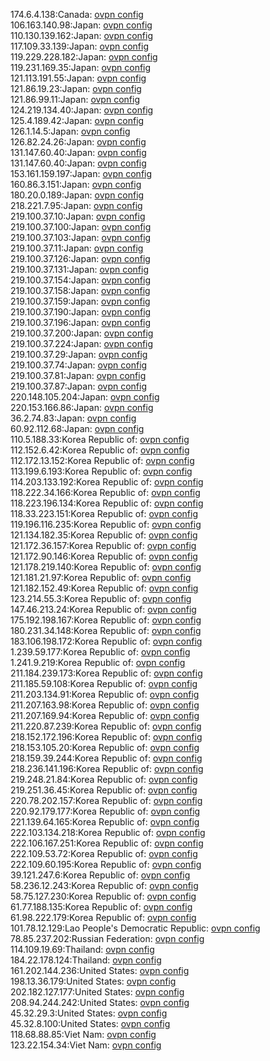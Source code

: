 174.6.4.138:Canada: [ovpn config](vpn/174_6_4_138.ovpn)  
106.163.140.98:Japan: [ovpn config](vpn/106_163_140_98.ovpn)  
110.130.139.162:Japan: [ovpn config](vpn/110_130_139_162.ovpn)  
117.109.33.139:Japan: [ovpn config](vpn/117_109_33_139.ovpn)  
119.229.228.182:Japan: [ovpn config](vpn/119_229_228_182.ovpn)  
119.231.169.35:Japan: [ovpn config](vpn/119_231_169_35.ovpn)  
121.113.191.55:Japan: [ovpn config](vpn/121_113_191_55.ovpn)  
121.86.19.23:Japan: [ovpn config](vpn/121_86_19_23.ovpn)  
121.86.99.11:Japan: [ovpn config](vpn/121_86_99_11.ovpn)  
124.219.134.40:Japan: [ovpn config](vpn/124_219_134_40.ovpn)  
125.4.189.42:Japan: [ovpn config](vpn/125_4_189_42.ovpn)  
126.1.14.5:Japan: [ovpn config](vpn/126_1_14_5.ovpn)  
126.82.24.26:Japan: [ovpn config](vpn/126_82_24_26.ovpn)  
131.147.60.40:Japan: [ovpn config](vpn/131_147_60_40.ovpn)  
131.147.60.40:Japan: [ovpn config](vpn/131_147_60_40.ovpn)  
153.161.159.197:Japan: [ovpn config](vpn/153_161_159_197.ovpn)  
160.86.3.151:Japan: [ovpn config](vpn/160_86_3_151.ovpn)  
180.20.0.189:Japan: [ovpn config](vpn/180_20_0_189.ovpn)  
218.221.7.95:Japan: [ovpn config](vpn/218_221_7_95.ovpn)  
219.100.37.10:Japan: [ovpn config](vpn/219_100_37_10.ovpn)  
219.100.37.100:Japan: [ovpn config](vpn/219_100_37_100.ovpn)  
219.100.37.103:Japan: [ovpn config](vpn/219_100_37_103.ovpn)  
219.100.37.11:Japan: [ovpn config](vpn/219_100_37_11.ovpn)  
219.100.37.126:Japan: [ovpn config](vpn/219_100_37_126.ovpn)  
219.100.37.131:Japan: [ovpn config](vpn/219_100_37_131.ovpn)  
219.100.37.154:Japan: [ovpn config](vpn/219_100_37_154.ovpn)  
219.100.37.158:Japan: [ovpn config](vpn/219_100_37_158.ovpn)  
219.100.37.159:Japan: [ovpn config](vpn/219_100_37_159.ovpn)  
219.100.37.190:Japan: [ovpn config](vpn/219_100_37_190.ovpn)  
219.100.37.196:Japan: [ovpn config](vpn/219_100_37_196.ovpn)  
219.100.37.200:Japan: [ovpn config](vpn/219_100_37_200.ovpn)  
219.100.37.224:Japan: [ovpn config](vpn/219_100_37_224.ovpn)  
219.100.37.29:Japan: [ovpn config](vpn/219_100_37_29.ovpn)  
219.100.37.74:Japan: [ovpn config](vpn/219_100_37_74.ovpn)  
219.100.37.81:Japan: [ovpn config](vpn/219_100_37_81.ovpn)  
219.100.37.87:Japan: [ovpn config](vpn/219_100_37_87.ovpn)  
220.148.105.204:Japan: [ovpn config](vpn/220_148_105_204.ovpn)  
220.153.166.86:Japan: [ovpn config](vpn/220_153_166_86.ovpn)  
36.2.74.83:Japan: [ovpn config](vpn/36_2_74_83.ovpn)  
60.92.112.68:Japan: [ovpn config](vpn/60_92_112_68.ovpn)  
110.5.188.33:Korea Republic of: [ovpn config](vpn/110_5_188_33.ovpn)  
112.152.6.42:Korea Republic of: [ovpn config](vpn/112_152_6_42.ovpn)  
112.172.13.152:Korea Republic of: [ovpn config](vpn/112_172_13_152.ovpn)  
113.199.6.193:Korea Republic of: [ovpn config](vpn/113_199_6_193.ovpn)  
114.203.133.192:Korea Republic of: [ovpn config](vpn/114_203_133_192.ovpn)  
118.222.34.166:Korea Republic of: [ovpn config](vpn/118_222_34_166.ovpn)  
118.223.196.134:Korea Republic of: [ovpn config](vpn/118_223_196_134.ovpn)  
118.33.223.151:Korea Republic of: [ovpn config](vpn/118_33_223_151.ovpn)  
119.196.116.235:Korea Republic of: [ovpn config](vpn/119_196_116_235.ovpn)  
121.134.182.35:Korea Republic of: [ovpn config](vpn/121_134_182_35.ovpn)  
121.172.36.157:Korea Republic of: [ovpn config](vpn/121_172_36_157.ovpn)  
121.172.90.146:Korea Republic of: [ovpn config](vpn/121_172_90_146.ovpn)  
121.178.219.140:Korea Republic of: [ovpn config](vpn/121_178_219_140.ovpn)  
121.181.21.97:Korea Republic of: [ovpn config](vpn/121_181_21_97.ovpn)  
121.182.152.49:Korea Republic of: [ovpn config](vpn/121_182_152_49.ovpn)  
123.214.55.3:Korea Republic of: [ovpn config](vpn/123_214_55_3.ovpn)  
147.46.213.24:Korea Republic of: [ovpn config](vpn/147_46_213_24.ovpn)  
175.192.198.167:Korea Republic of: [ovpn config](vpn/175_192_198_167.ovpn)  
180.231.34.148:Korea Republic of: [ovpn config](vpn/180_231_34_148.ovpn)  
183.106.198.172:Korea Republic of: [ovpn config](vpn/183_106_198_172.ovpn)  
1.239.59.177:Korea Republic of: [ovpn config](vpn/1_239_59_177.ovpn)  
1.241.9.219:Korea Republic of: [ovpn config](vpn/1_241_9_219.ovpn)  
211.184.239.173:Korea Republic of: [ovpn config](vpn/211_184_239_173.ovpn)  
211.185.59.108:Korea Republic of: [ovpn config](vpn/211_185_59_108.ovpn)  
211.203.134.91:Korea Republic of: [ovpn config](vpn/211_203_134_91.ovpn)  
211.207.163.98:Korea Republic of: [ovpn config](vpn/211_207_163_98.ovpn)  
211.207.169.94:Korea Republic of: [ovpn config](vpn/211_207_169_94.ovpn)  
211.220.87.239:Korea Republic of: [ovpn config](vpn/211_220_87_239.ovpn)  
218.152.172.196:Korea Republic of: [ovpn config](vpn/218_152_172_196.ovpn)  
218.153.105.20:Korea Republic of: [ovpn config](vpn/218_153_105_20.ovpn)  
218.159.39.244:Korea Republic of: [ovpn config](vpn/218_159_39_244.ovpn)  
218.236.141.196:Korea Republic of: [ovpn config](vpn/218_236_141_196.ovpn)  
219.248.21.84:Korea Republic of: [ovpn config](vpn/219_248_21_84.ovpn)  
219.251.36.45:Korea Republic of: [ovpn config](vpn/219_251_36_45.ovpn)  
220.78.202.157:Korea Republic of: [ovpn config](vpn/220_78_202_157.ovpn)  
220.92.179.177:Korea Republic of: [ovpn config](vpn/220_92_179_177.ovpn)  
221.139.64.165:Korea Republic of: [ovpn config](vpn/221_139_64_165.ovpn)  
222.103.134.218:Korea Republic of: [ovpn config](vpn/222_103_134_218.ovpn)  
222.106.167.251:Korea Republic of: [ovpn config](vpn/222_106_167_251.ovpn)  
222.109.53.72:Korea Republic of: [ovpn config](vpn/222_109_53_72.ovpn)  
222.109.60.195:Korea Republic of: [ovpn config](vpn/222_109_60_195.ovpn)  
39.121.247.6:Korea Republic of: [ovpn config](vpn/39_121_247_6.ovpn)  
58.236.12.243:Korea Republic of: [ovpn config](vpn/58_236_12_243.ovpn)  
58.75.127.230:Korea Republic of: [ovpn config](vpn/58_75_127_230.ovpn)  
61.77.188.135:Korea Republic of: [ovpn config](vpn/61_77_188_135.ovpn)  
61.98.222.179:Korea Republic of: [ovpn config](vpn/61_98_222_179.ovpn)  
101.78.12.129:Lao People's Democratic Republic: [ovpn config](vpn/101_78_12_129.ovpn)  
78.85.237.202:Russian Federation: [ovpn config](vpn/78_85_237_202.ovpn)  
114.109.19.69:Thailand: [ovpn config](vpn/114_109_19_69.ovpn)  
184.22.178.124:Thailand: [ovpn config](vpn/184_22_178_124.ovpn)  
161.202.144.236:United States: [ovpn config](vpn/161_202_144_236.ovpn)  
198.13.36.179:United States: [ovpn config](vpn/198_13_36_179.ovpn)  
202.182.127.177:United States: [ovpn config](vpn/202_182_127_177.ovpn)  
208.94.244.242:United States: [ovpn config](vpn/208_94_244_242.ovpn)  
45.32.29.3:United States: [ovpn config](vpn/45_32_29_3.ovpn)  
45.32.8.100:United States: [ovpn config](vpn/45_32_8_100.ovpn)  
118.68.88.85:Viet Nam: [ovpn config](vpn/118_68_88_85.ovpn)  
123.22.154.34:Viet Nam: [ovpn config](vpn/123_22_154_34.ovpn)  
